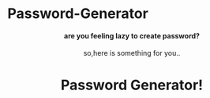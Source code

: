# Password-Generator
<h4 align="center"> are you feeling lazy to create password?</h4>
<p align="center">so,here is something for you.. </p>
<h1 align="center">Password Generator!</h1>
